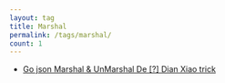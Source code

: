 ```yaml
---
layout: tag
title: Marshal
permalink: /tags/marshal/
count: 1
---
```


- [Go json Marshal & UnMarshal De [?] Dian Xiao  trick](https://yeshan333.github.io/2022/03/30/Go-json-Marshal-UnMarshal-%E7%9A%84%E4%B8%80%E7%82%B9%E5%B0%8F-trick/)
